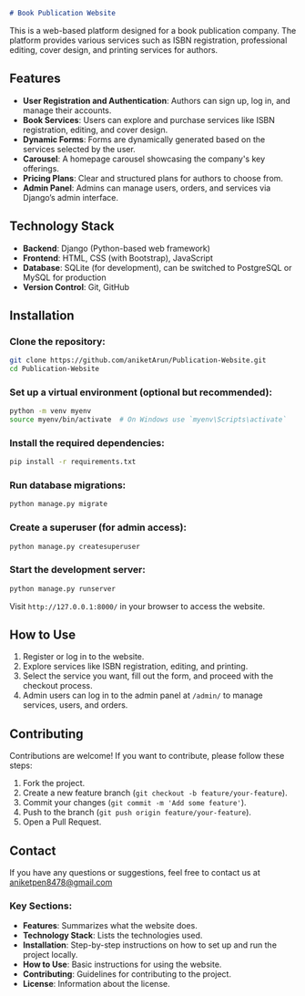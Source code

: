 
```md
# Book Publication Website
```
This is a web-based platform designed for a book publication company. The platform provides various services such as ISBN registration, professional editing, cover design, and printing services for authors.

## Features

- **User Registration and Authentication**: Authors can sign up, log in, and manage their accounts.
- **Book Services**: Users can explore and purchase services like ISBN registration, editing, and cover design.
- **Dynamic Forms**: Forms are dynamically generated based on the services selected by the user.
- **Carousel**: A homepage carousel showcasing the company's key offerings.
- **Pricing Plans**: Clear and structured plans for authors to choose from.
- **Admin Panel**: Admins can manage users, orders, and services via Django’s admin interface.

## Technology Stack

- **Backend**: Django (Python-based web framework)
- **Frontend**: HTML, CSS (with Bootstrap), JavaScript
- **Database**: SQLite (for development), can be switched to PostgreSQL or MySQL for production
- **Version Control**: Git, GitHub

## Installation

### Clone the repository:

```bash
git clone https://github.com/aniketArun/Publication-Website.git
cd Publication-Website
```

### Set up a virtual environment (optional but recommended):

```bash
python -m venv myenv
source myenv/bin/activate  # On Windows use `myenv\Scripts\activate`
```

### Install the required dependencies:

```bash
pip install -r requirements.txt
```

### Run database migrations:

```bash
python manage.py migrate
```

### Create a superuser (for admin access):

```bash
python manage.py createsuperuser
```

### Start the development server:

```bash
python manage.py runserver
```

Visit `http://127.0.0.1:8000/` in your browser to access the website.

## How to Use

1. Register or log in to the website.
2. Explore services like ISBN registration, editing, and printing.
3. Select the service you want, fill out the form, and proceed with the checkout process.
4. Admin users can log in to the admin panel at `/admin/` to manage services, users, and orders.

## Contributing

Contributions are welcome! If you want to contribute, please follow these steps:

1. Fork the project.
2. Create a new feature branch (`git checkout -b feature/your-feature`).
3. Commit your changes (`git commit -m 'Add some feature'`).
4. Push to the branch (`git push origin feature/your-feature`).
5. Open a Pull Request.

## Contact

If you have any questions or suggestions, feel free to contact us at aniketpen8478@gmail.com


### Key Sections:
- **Features**: Summarizes what the website does.
- **Technology Stack**: Lists the technologies used.
- **Installation**: Step-by-step instructions on how to set up and run the project locally.
- **How to Use**: Basic instructions for using the website.
- **Contributing**: Guidelines for contributing to the project.
- **License**: Information about the license.
